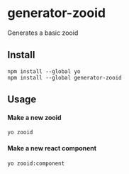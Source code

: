 # generator-zooid
Generates a basic zooid

## Install
```
npm install --global yo
npm install --global generator-zooid
```

## Usage
#### Make a new zooid
```
yo zooid
```
#### Make a new react component
```
yo zooid:component
```
